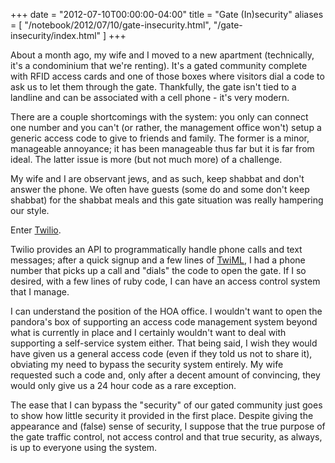 +++
date = "2012-07-10T00:00:00-04:00"
title = "Gate (In)security"
aliases = [
  "/notebook/2012/07/10/gate-insecurity.html",
  "/gate-insecurity/index.html"
]
+++

About a month ago, my wife and I moved to a new apartment (technically, it's a condominium that we're renting). It's a gated community complete with RFID access cards and one of those boxes where visitors dial a code to ask us to let them through the gate. Thankfully, the gate isn't tied to a landline and can be associated with a cell phone - it's very modern.

There are a couple shortcomings with the system: you only can connect one number and you can't (or rather, the management office won't) setup a generic access code to give to friends and family. The former is a minor, manageable annoyance; it has been manageable thus far but it is far from ideal. The latter issue is more (but not much more) of a challenge.

My wife and I are observant jews, and as such, keep shabbat and don't answer the phone. We often have guests (some do and some don't keep shabbat) for the shabbat meals and this gate situation was really hampering our style.

Enter [Twilio](http://www.twilio.com/).

Twilio provides an API to programmatically handle phone calls and text messages; after a quick signup and a few lines of [TwiML](http://www.twilio.com/docs/api/twiml), I had a phone number that picks up a call and "dials" the code to open the gate.  If I so desired, with a few lines of ruby code, I can have an access control system that I manage.

I can understand the position of the HOA office. I wouldn't want to open the pandora's box of supporting an access code management system beyond what is currently in place and I certainly wouldn't want to deal with supporting a self-service system either. That being said, I wish they would have given us a general access code (even if they told us not to share it), obviating my need to bypass the security system entirely. My wife requested such a code and, only after a decent amount of convincing, they would only give us a 24 hour code as a rare exception.

The ease that I can bypass the "security" of our gated community just goes to show how little security it provided in the first place.  Despite giving the appearance and (false) sense of security, I suppose that the true purpose of the gate traffic control, not access control and that true security, as always, is up to everyone using the system.
